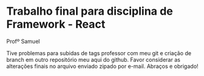 # Trabalho final para disciplina de Framework - React
Profº Samuel

Tive problemas para subidas de tags professor com meu git e criação de branch em outro repositório meu aqui do github.
Favor considerar as alterações finais no arquivo enviado zipado por e-mail.
Abraços e obrigado!



